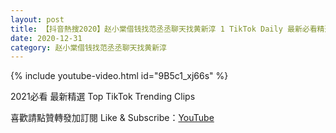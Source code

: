 ```yaml
---
layout: post
title: 【抖音熱搜2020】赵小棠借钱找范丞丞聊天找黄新淳 1 TikTok Daily 最新必看精選合集2020 12 31
date: 2020-12-31
category: 赵小棠借钱找范丞丞聊天找黄新淳
---
```


{% include youtube-video.html id="9B5c1_xj66s" %}

2021必看 最新精選 Top TikTok Trending Clips

喜歡請點贊轉發加訂閱 Like & Subscribe：[YouTube](https://www.youtube.com/channel/UCAoR7VcanIPd04uEq_GIylA/videos)

